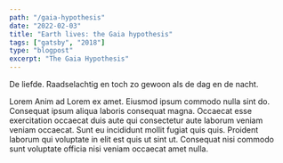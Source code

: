 ```yaml
---
path: "/gaia-hypothesis"
date: "2022-02-03"
title: "Earth lives: the Gaia hypothesis"
tags: ["gatsby", "2018"]
type: "blogpost"
excerpt: "The Gaia Hypothesis"
---
```


De liefde. Raadselachtig en toch zo gewoon als de dag en de nacht.

Lorem Anim ad Lorem ex amet. Eiusmod ipsum commodo nulla sint do. Consequat ipsum aliqua laboris consequat magna. Occaecat esse exercitation occaecat duis aute qui consectetur aute laborum veniam veniam occaecat. Sunt eu incididunt mollit fugiat quis quis. Proident laborum qui voluptate in elit est quis ut sint ut. Consequat nisi commodo sunt voluptate officia nisi veniam occaecat amet nulla.
